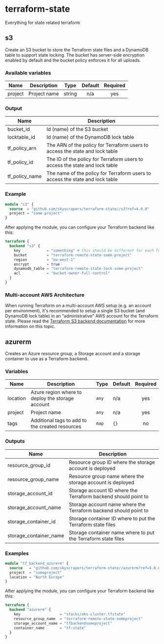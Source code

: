 # terraform-state

Everything for state related terraform

## s3

Create an S3 bucket to store the Terraform state files and a DynamoDB table to support state locking.
The bucket has server-side encryption enabled by default and the bucket policy enforces it for all uploads.

### Available variables

| Name    | Description  |  Type  | Default | Required |
| ------- | ------------ | :----: | :-----: | :------: |
| project | Project name | string |   n/a   |   yes    |

### Output

| Name             | Description                                                                   |
| ---------------- | ----------------------------------------------------------------------------- |
| bucket\_id       | Id (name) of the S3 bucket                                                    |
| locktable\_id    | Id (name) of the DynamoDB lock table                                          |
| tf\_policy\_arn  | The ARN of the policy for Terraform users to access the state and lock table  |
| tf\_policy\_id   | The ID of the policy for Terraform users to access the state and lock table   |
| tf\_policy\_name | The name of the policy for Terraform users to access the state and lock table |

### Example

```tf
module "s3" {
  source  = "github.com/skyscrapers/terraform-state//s3?ref=4.0.0"
  project = "some-project"
}
```

After applying the module, you can configure your Terraform backend like this:

```tf
terraform {
  backend "s3" {
    key            = "something" # this should be different for each Terraform configuration / stack you have
    bucket         = "terraform-remote-state-some-project"
    region         = "eu-west-1"
    encrypt        = true
    dynamodb_table = "terraform-remote-state-lock-some-project"
    acl            = "bucket-owner-full-control"
  }
}
```

### Multi-account AWS Architecture

When running Terraform on a multi-account AWS setup (e.g. an account per environment), it's recommended to setup a single S3 bucket (and DynamoDB lock table) in an "administrative" AWS account for the Terraform state. Please read the [Terraform S3 backend documentation](https://www.terraform.io/docs/backends/types/s3.html#multi-account-aws-architecture) for more information on this topic.

## azurerm

Creates an Azure resource group, a Storage account and a storage container to use as a Terraform backend.

### Variables

| Name     | Description                                      | Type  | Default | Required |
| -------- | ------------------------------------------------ | ----- | ------- | :------: |
| location | Azure region where to deploy the storage account | `any` | n/a     |   yes    |
| project  | Project name                                     | `any` | n/a     |   yes    |
| tags     | Additional tags to add to the created resources  | `map` | `{}`    |    no    |

### Outputs

| Name                   | Description                                                      |
| ---------------------- | ---------------------------------------------------------------- |
| resource_group_id      | Resource group ID where the storage account is deployed          |
| resource_group_name    | Resource group name where the storage account is deployed        |
| storage_account_id     | Storage account ID where the Terraform backend should point to   |
| storage_account_name   | Storage account name where the Terraform backend should point to |
| storage_container_id   | Storage container ID where to put the Terraform state files      |
| storage_container_name | Storage container name where to put the Terraform state files    |

### Examples

```tf
module "tf_backend_azurerm" {
  source   = "github.com/skyscrapers/terraform-state//azurerm?ref=5.0.0"
  project  = "someproject"
  location = "North Europe"
}
```

After applying the module, you can configure your Terraform backend like this:

```tf
terraform {
  backend "azurerm" {
    key                  = "stacks/aks-cluster.tfstate"
    resource_group_name  = "terraform-remote-state-someproject"
    storage_account_name = "tfbackendsomeproject"
    container_name       = "tf-state"
  }
}
```

